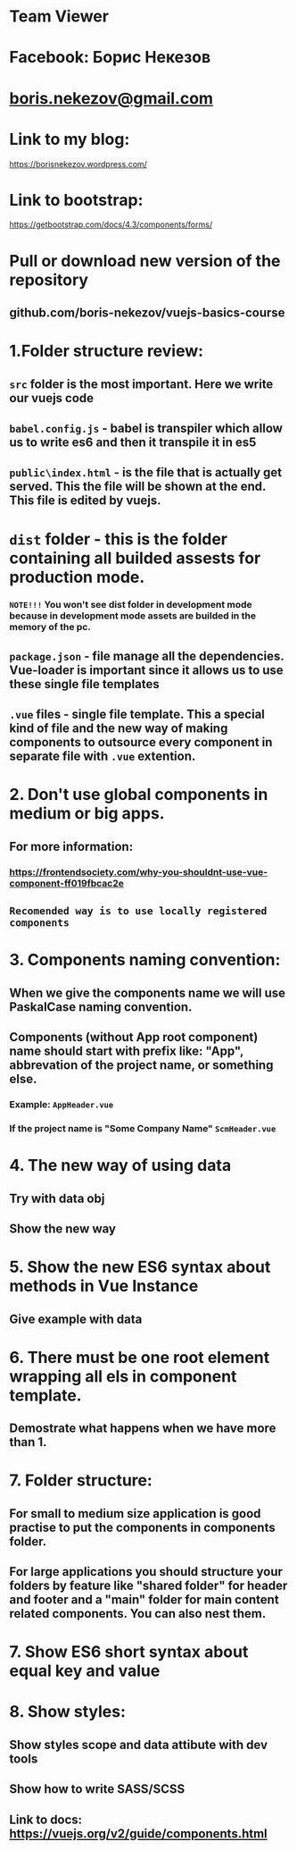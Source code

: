 # Team Viewer

# Facebook: Борис Некезов

# boris.nekezov@gmail.com

# Link to my blog:
https://borisnekezov.wordpress.com/

# Link to bootstrap:
https://getbootstrap.com/docs/4.3/components/forms/


# Pull or download new version of the repository

## github.com/boris-nekezov/vuejs-basics-course

#  1.Folder structure review:

##  `src` folder is the most important. Here we write our vuejs code

##  `babel.config.js` - babel is transpiler which allow us to write es6 and then it transpile it in es5

##  `public\index.html` - is the file that is actually get served. This the file will be shown at the end. This file is edited by vuejs. 

#  `dist` folder - this is the folder containing all builded assests for production mode.

### `NOTE!!!` You won't see dist folder in development mode because in development mode assets are builded in the memory of the pc.

##  `package.json` - file manage all the dependencies. Vue-loader is important since it allows us to use these single file templates

## `.vue` files - single file template. This a special kind of file and the new way of making components to outsource every component in separate file with `.vue` extention.

# 2. Don't use global components in medium or big apps.

## For more information:

### https://frontendsociety.com/why-you-shouldnt-use-vue-component-ff019fbcac2e

## `Recomended way is to use locally registered components`

# 3. Components naming convention:

## When we give the components name we will use PaskalCase naming convention.

## Components (without App root component) name should start with prefix like: "App", abbrevation of the project name, or something else.

### Example: `AppHeader.vue`
    
### If the project name is "Some Company Name" `ScmHeader.vue`

#  4. The new way of using data
## Try with data obj
## Show the new way

# 5. Show the new ES6 syntax about methods in Vue Instance
## Give example with data

# 6. There must be one root element wrapping all els in component template.
## Demostrate what happens when we have more than 1.

# 7. Folder structure:

## For small to medium size application is good practise to put the components in components folder.

## For large applications you should structure your folders by feature like "shared folder" for header and footer and a "main" folder for main content related components. You can also nest them.

# 7. Show ES6 short syntax about equal key and value

# 8. Show styles:
    
## Show styles scope and data attibute with dev tools
## Show how to write SASS/SCSS

## Link to docs: https://vuejs.org/v2/guide/components.html
  
